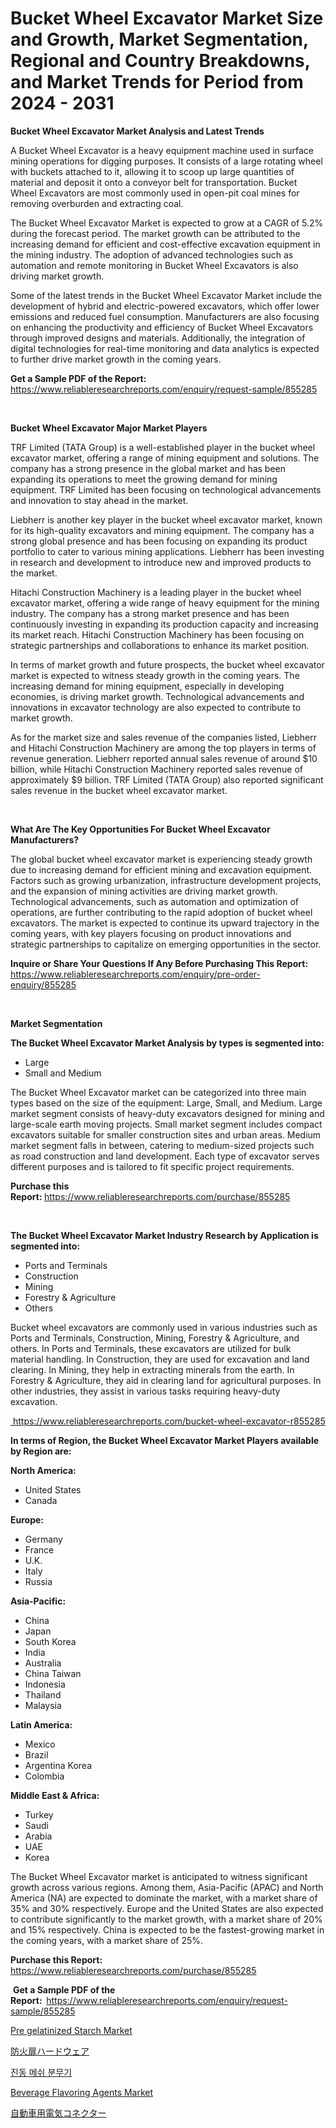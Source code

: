 <p><h1>Bucket Wheel Excavator Market Size and Growth, Market Segmentation, Regional and Country Breakdowns, and Market Trends for Period from 2024 -  2031</h1></p><p><strong>Bucket Wheel Excavator Market Analysis and Latest Trends</strong></p>
<p><p>A Bucket Wheel Excavator is a heavy equipment machine used in surface mining operations for digging purposes. It consists of a large rotating wheel with buckets attached to it, allowing it to scoop up large quantities of material and deposit it onto a conveyor belt for transportation. Bucket Wheel Excavators are most commonly used in open-pit coal mines for removing overburden and extracting coal.</p><p>The Bucket Wheel Excavator Market is expected to grow at a CAGR of 5.2% during the forecast period. The market growth can be attributed to the increasing demand for efficient and cost-effective excavation equipment in the mining industry. The adoption of advanced technologies such as automation and remote monitoring in Bucket Wheel Excavators is also driving market growth.</p><p>Some of the latest trends in the Bucket Wheel Excavator Market include the development of hybrid and electric-powered excavators, which offer lower emissions and reduced fuel consumption. Manufacturers are also focusing on enhancing the productivity and efficiency of Bucket Wheel Excavators through improved designs and materials. Additionally, the integration of digital technologies for real-time monitoring and data analytics is expected to further drive market growth in the coming years.</p></p>
<p><strong>Get a Sample PDF of the Report:&nbsp;</strong> <a href="https://www.reliableresearchreports.com/enquiry/request-sample/855285">https://www.reliableresearchreports.com/enquiry/request-sample/855285</a></p>
<p>&nbsp;</p>
<p><strong>Bucket Wheel Excavator Major Market Players</strong></p>
<p><p>TRF Limited (TATA Group) is a well-established player in the bucket wheel excavator market, offering a range of mining equipment and solutions. The company has a strong presence in the global market and has been expanding its operations to meet the growing demand for mining equipment. TRF Limited has been focusing on technological advancements and innovation to stay ahead in the market.</p><p>Liebherr is another key player in the bucket wheel excavator market, known for its high-quality excavators and mining equipment. The company has a strong global presence and has been focusing on expanding its product portfolio to cater to various mining applications. Liebherr has been investing in research and development to introduce new and improved products to the market.</p><p>Hitachi Construction Machinery is a leading player in the bucket wheel excavator market, offering a wide range of heavy equipment for the mining industry. The company has a strong market presence and has been continuously investing in expanding its production capacity and increasing its market reach. Hitachi Construction Machinery has been focusing on strategic partnerships and collaborations to enhance its market position.</p><p>In terms of market growth and future prospects, the bucket wheel excavator market is expected to witness steady growth in the coming years. The increasing demand for mining equipment, especially in developing economies, is driving market growth. Technological advancements and innovations in excavator technology are also expected to contribute to market growth.</p><p>As for the market size and sales revenue of the companies listed, Liebherr and Hitachi Construction Machinery are among the top players in terms of revenue generation. Liebherr reported annual sales revenue of around $10 billion, while Hitachi Construction Machinery reported sales revenue of approximately $9 billion. TRF Limited (TATA Group) also reported significant sales revenue in the bucket wheel excavator market.</p></p>
<p>&nbsp;</p>
<p><strong>What Are The Key Opportunities For Bucket Wheel Excavator Manufacturers?</strong></p>
<p><p>The global bucket wheel excavator market is experiencing steady growth due to increasing demand for efficient mining and excavation equipment. Factors such as growing urbanization, infrastructure development projects, and the expansion of mining activities are driving market growth. Technological advancements, such as automation and optimization of operations, are further contributing to the rapid adoption of bucket wheel excavators. The market is expected to continue its upward trajectory in the coming years, with key players focusing on product innovations and strategic partnerships to capitalize on emerging opportunities in the sector.</p></p>
<p><strong>Inquire or Share Your Questions If Any Before Purchasing This Report:</strong> <a href="https://www.reliableresearchreports.com/enquiry/pre-order-enquiry/855285">https://www.reliableresearchreports.com/enquiry/pre-order-enquiry/855285</a></p>
<p>&nbsp;</p>
<p><strong>Market Segmentation</strong></p>
<p><strong>The Bucket Wheel Excavator Market Analysis by types is segmented into:</strong></p>
<p><ul><li>Large</li><li>Small and Medium</li></ul></p>
<p><p>The Bucket Wheel Excavator market can be categorized into three main types based on the size of the equipment: Large, Small, and Medium. Large market segment consists of heavy-duty excavators designed for mining and large-scale earth moving projects. Small market segment includes compact excavators suitable for smaller construction sites and urban areas. Medium market segment falls in between, catering to medium-sized projects such as road construction and land development. Each type of excavator serves different purposes and is tailored to fit specific project requirements.</p></p>
<p><strong>Purchase this Report:&nbsp;</strong><a href="https://www.reliableresearchreports.com/purchase/855285">https://www.reliableresearchreports.com/purchase/855285</a></p>
<p>&nbsp;</p>
<p><strong>The Bucket Wheel Excavator Market Industry Research by Application is segmented into:</strong></p>
<p><ul><li>Ports and Terminals</li><li>Construction</li><li>Mining</li><li>Forestry & Agriculture</li><li>Others</li></ul></p>
<p><p>Bucket wheel excavators are commonly used in various industries such as Ports and Terminals, Construction, Mining, Forestry & Agriculture, and others. In Ports and Terminals, these excavators are utilized for bulk material handling. In Construction, they are used for excavation and land clearing. In Mining, they help in extracting minerals from the earth. In Forestry & Agriculture, they aid in clearing land for agricultural purposes. In other industries, they assist in various tasks requiring heavy-duty excavation.</p></p>
<p><a href="https://www.reliableresearchreports.com/bucket-wheel-excavator-r855285">&nbsp;https://www.reliableresearchreports.com/bucket-wheel-excavator-r855285</a></p>
<p><strong>In terms of Region, the Bucket Wheel Excavator Market Players available by Region are:</strong></p>
<p>
    <p> <strong> North America: </strong>
        <ul>
            <li>United States</li>
            <li>Canada</li>
        </ul>
        </p> 
    <p> <strong> Europe: </strong>
        <ul>
            <li>Germany</li>
            <li>France</li>
            <li>U.K.</li>
            <li>Italy</li>
            <li>Russia</li>
        </ul>
        </p> 
    <p> <strong> Asia-Pacific: </strong>
        <ul>
            <li>China</li>
            <li>Japan</li>
            <li>South Korea</li>
            <li>India</li>
            <li>Australia</li>
            <li>China Taiwan</li>
            <li>Indonesia</li>
            <li>Thailand</li>
            <li>Malaysia</li>
        </ul>
        </p> 
    <p> <strong> Latin America: </strong>
        <ul>
            <li>Mexico</li>
            <li>Brazil</li>
            <li>Argentina Korea</li>
            <li>Colombia</li>
        </ul>
        </p> 
    <p> <strong> Middle East & Africa: </strong>
        <ul>
            <li>Turkey</li>
            <li>Saudi</li>
            <li>Arabia</li>
            <li>UAE</li>
            <li>Korea</li>
        </ul>
    </p>
    </p>
<p><p>The Bucket Wheel Excavator market is anticipated to witness significant growth across various regions. Among them, Asia-Pacific (APAC) and North America (NA) are expected to dominate the market, with a market share of 35% and 30% respectively. Europe and the United States are also expected to contribute significantly to the market growth, with a market share of 20% and 15% respectively. China is expected to be the fastest-growing market in the coming years, with a market share of 25%.</p></p>
<p><strong>Purchase this Report: </strong><a href="https://www.reliableresearchreports.com/purchase/855285">https://www.reliableresearchreports.com/purchase/855285</a></p>
<p>&nbsp;<strong>Get a Sample PDF of the Report:&nbsp;&nbsp;</strong><a href="https://www.reliableresearchreports.com/enquiry/request-sample/855285">https://www.reliableresearchreports.com/enquiry/request-sample/855285</a></p>
<p><strong></strong></p>
<p><p><a href="https://www.linkedin.com/pulse/pre-gelatinized-starch-market-outlook-industry-overview-jqzye?trackingId=ZIsgs6ee2SdpmCcyiwn1xw%3D%3D">Pre gelatinized Starch Market</a></p><p><a href="https://medium.com/@fabianhoncescu2022/%E6%B6%88%E9%98%B2%E3%83%89%E3%82%A2%E7%94%A8%E3%83%8F%E3%83%BC%E3%83%89%E3%82%A6%E3%82%A7%E3%82%A2%E5%B8%82%E5%A0%B4%E3%81%AE%E5%88%86%E6%9E%90-%E3%81%9D%E3%81%AEcagr-%E5%B8%82%E5%A0%B4%E3%82%BB%E3%82%B0%E3%83%A1%E3%83%B3%E3%83%86%E3%83%BC%E3%82%B7%E3%83%A7%E3%83%B3-%E3%81%8A%E3%82%88%E3%81%B3%E3%82%B0%E3%83%AD%E3%83%BC%E3%83%90%E3%83%AB%E7%94%A3%E6%A5%AD%E6%A6%82%E6%B3%81-760e72d7ec8a">防火扉ハードウェア</a></p><p><a href="https://medium.com/@heatherelasquez5675/%EC%A7%84%EB%8F%99-%EB%A9%94%EC%89%AC-%EB%84%A4%EB%B7%B8%EB%9D%BC%EC%9D%B4%EC%A0%80-%EC%8B%9C%EC%9E%A5-%EB%B6%84%EC%84%9D-%EB%B0%8F-%EA%B7%9C%EB%AA%A8-%EC%98%88%EC%B8%A1%EC%9D%80-2024%EB%85%84%EB%B6%80%ED%84%B0-2031%EB%85%84%EA%B9%8C%EC%A7%80%EC%9D%98-%EA%B8%B0%EA%B0%84%EC%9D%84-%EB%8C%80%EC%83%81%EC%9C%BC%EB%A1%9C-%ED%95%A9%EB%8B%88%EB%8B%A4-bf93ba2823e0">진동 메쉬 분무기</a></p><p><a href="https://www.linkedin.com/pulse/beverage-flavoring-agents-market-outlook-industry-overview-forecast-78cle?trackingId=IzfxCLfg%2Fb7EfMwBQ4o9Kg%3D%3D">Beverage Flavoring Agents Market</a></p><p><a href="https://medium.com/@ebbkautzer/%E8%87%AA%E5%8B%95%E8%BB%8A%E7%94%A8%E9%9B%BB%E6%B0%97%E3%82%B3%E3%83%8D%E3%82%AF%E3%82%BF%E3%83%BC%E5%B8%82%E5%A0%B4%E5%88%86%E6%9E%90-%E3%81%9D%E3%81%AEcagr-%E5%B8%82%E5%A0%B4%E3%82%BB%E3%82%B0%E3%83%A1%E3%83%B3%E3%83%86%E3%83%BC%E3%82%B7%E3%83%A7%E3%83%B3-%E3%81%8A%E3%82%88%E3%81%B3%E4%B8%96%E7%95%8C%E7%9A%84%E3%81%AA%E7%94%A3%E6%A5%AD%E6%A6%82%E8%A6%81-90a927629919">自動車用電気コネクター</a></p></p>